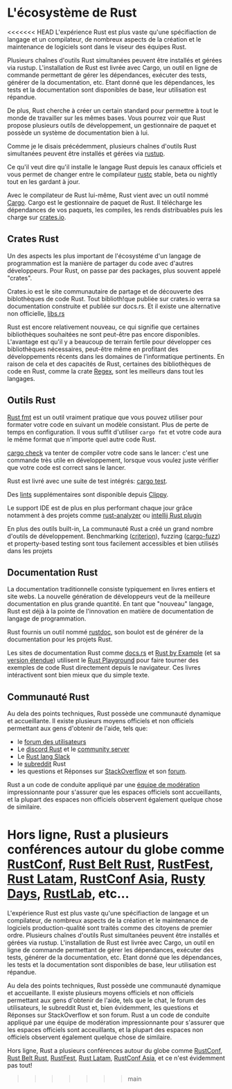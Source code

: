 # L'écosystème de Rust

<<<<<<< HEAD
L'expérience Rust est plus vaste qu'une spécifiaction de langage et un compilateur, de nombreux aspects de la création et le maintenance de logiciels sont dans le viseur des équipes Rust.

Plusieurs chaînes d'outils Rust simultanées peuvent être installés et gérées via rustup. L'installation de Rust est livrée avec Cargo, un outil en ligne de commande permettant de gérer les dépendances, exécuter des tests, générer de la documentation, etc. Etant donné que les dépendances, les tests et la documentation sont disponibles de base, leur utilisation est répandue.

De plus, Rust cherche à créer un certain standard pour permettre à tout le monde de travailler sur les mêmes bases. Vous pourrez voir que Rust propose plusieurs outils de développement, un gestionnaire de paquet et possède un système de documentation bien à lui.

Comme je le disais précédemment, plusieurs chaînes d'outils Rust simultanées peuvent être installés et gérées via [rustup]().

Ce qu'il veut dire qu'il installe le langage Rust depuis les canaux officiels et vous permet de changer entre le compilateur [rustc]() stable, beta ou nightly tout en les gardant à jour.

Avec le compilateur de Rust lui-même, Rust vient avec un outil nommé [Cargo](). Cargo est le gestionnaire de paquet de Rust. Il télécharge les dépendances de vos paquets, les compiles, les rends distribuables puis les charge sur [crates.io]().

## Crates Rust

Un des aspects les plus important de l'écosystéme d'un langage de programmation est la manière de partager du code avec d'autres développeurs. Pour Rust, on passe par des packages, plus souvent appelé "crates".

Crates.io est le site communautaire de partage et de découverte des biblothèques de code Rust. Tout biblioth!que publiée sur crates.io verra sa documentation construite et publiée sur docs.rs. Et il existe une alternative non officielle, [libs.rs](https://lib.rs/)

Rust est encore relativement nouveau, ce qui signifie que certaines bibliothèques souhaitées ne sont peut-être pas encore disponibles. L'avantage est qu'il y a beaucoup de terrain fertile pour développer ces bibliothèques nécessaires, peut-être même en profitant des développements récents dans les domaines de l'informatique pertinents. En raison de cela et des capacités de Rust, certaines des bibliothèques de code en Rust, comme la crate [Regex](https://github.com/rust-lang/regex), sont les meilleurs dans tout les langages.

## Outils Rust

[Rust fmt]() est un outil vraiment pratique que vous pouvez utiliser pour formater votre code en suivant un modèle consistant. Plus de perte de temps en configuration.
Il vous suffit d'utiliser `cargo fmt` et votre code aura le même format que n'importe quel autre code Rust.

[cargo check]() va tenter de compiler votre code sans le lancer: c'est une commande très utile en développement, lorsque vous voulez juste vérifier que votre code est correct sans le lancer.

Rust est livré avec une suite de test intégrés: [cargo test]().

Des [lints](https://en.wikipedia.org/wiki/Lint_(software)) supplémentaires sont disponible depuis [Clippy](https://github.com/rust-lang/rust-clippy).

Le support IDE est de plus en plus performant chaque jour grâce notamment à des projets comme [rust-analyzer]() ou [intellij Rust plugin]()

En plus des outils built-in, La communauté Rust a créé un grand nombre d'outils de développement. Benchmarking ([criterion](https://bheisler.github.io/criterion.rs/book/index.html)), fuzzing ([cargo-fuzz](https://rust-fuzz.github.io/book/cargo-fuzz.html)) et property-based testing sont tous facilement accessibles et bien utilisés dans les projets

## Documentation Rust

La documentation traditionnelle consiste typiquement en livres entiers et site webs. La nouvelle génération de développeurs veut de la meilleure documentation en plus grande quantité. En tant que "nouveau" langage, Rust est déjà à la pointe de l'innovation en matière de documentation de langage de programmation.

Rust fournis un outil nommé [rustdoc](), son boulot est de générer de la documentation pour les projets Rust.

Les sites de documentation Rust comme [docs.rs](http://docs.rs/) et [Rust by Example](https://doc.rust-lang.org/rust-by-example/) (et sa [version étendue](https://rust-by-example-ext.com/)) utilisent le [Rust Playground](https://play.rust-lang.org/) pour faire tourner des exemples de code Rust directement depuis le navigateur. Ces livres intéractivent sont bien mieux que du simple texte.

## Communauté Rust

Au dela des points techniques, Rust possède une communauté dynamique et accueillante. Il existe plusieurs moyens officiels et non officiels permettant aux gens d'obtenir de l'aide, tels que:

* le [forum des utilisateurs]()
* Le [discord Rust]() et le [community server]()
* Le [Rust lang Slack]()
* le [subreddit]() Rust
* les questions et Réponses sur [StackOverflow]() et son [forum]().

Rust a un code de conduite appliqué par une [équipe de modération]() impressionnante pour s'assurer que les espaces officiels sont accueillants, et la plupart des espaces non officiels observent également quelque chose de similaire.

Hors ligne, Rust a plusieurs conférences autour du globe comme [RustConf](https://rustconf.com/), [Rust Belt Rust](), [RustFest](), [Rust Latam](), [RustConf Asia](), [Rusty Days](), [RustLab](), etc...
=======
L'expérience Rust est plus vaste qu'une spécifiaction de langage et un compilateur, de nombreux aspects de la création et le maintenance de logiciels production-qualité sont traités comme des citoyens de premier ordre. Plusieurs chaînes d'outils Rust simultanées peuvent être installés et gérées via rustup. L'installation de Rust est livrée avec Cargo, un outil en ligne de commande permettant de gérer les dépendances, exécuter des tests, générer de la documentation, etc. Etant donné que les dépendances, les tests et la documentation sont disponibles de base, leur utilisation est répandue.

Au dela des points techniques, Rust possède une communauté dynamique et accueillante. Il existe plusieurs moyens officiels et non officiels permettant aux gens d'obtenir de l'aide, tels que le chat, le forum des utilisateurs, le subreddit Rust et, bien évidemment, les questions et Réponses sur StackOverflow et son forum. Rust a un code de conduite appliqué par une équipe de modération impressionnante pour s'assurer que les espaces officiels sont acceuillants, et la plupart des espaces non officiels observent également quelque chose de similaire.

Hors ligne, Rust a plusieurs conférences autour du globe comme [RustConf](), [Rust Belt Rust](), [RustFest](), [Rust Latam](), [RustConf Asia](), et ce n'est évidemment pas tout!
>>>>>>> main
